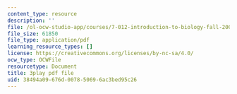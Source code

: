 ```yaml
---
content_type: resource
description: ''
file: /ol-ocw-studio-app/courses/7-012-introduction-to-biology-fall-2004/38494a09676d007850696ac3bed95c26_VTWmccDMlDw.pdf
file_size: 61850
file_type: application/pdf
learning_resource_types: []
license: https://creativecommons.org/licenses/by-nc-sa/4.0/
ocw_type: OCWFile
resourcetype: Document
title: 3play pdf file
uid: 38494a09-676d-0078-5069-6ac3bed95c26
---
```

